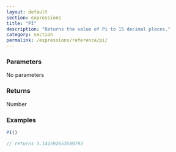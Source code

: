 ```yaml
---
layout: default
section: expressions
title: "PI"
description: "Returns the value of Pi to 15 decimal places."
category: section
permalink: /expressions/reference/pi/
---
```


### Parameters

No parameters

### Returns

Number

### Examples

```js
PI()

// returns 3.141592653589793
```